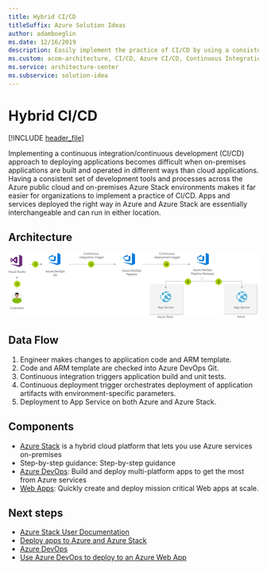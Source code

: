 ```yaml
---
title: Hybrid CI/CD
titleSuffix: Azure Solution Ideas
author: adamboeglin
ms.date: 12/16/2019
description: Easily implement the practice of CI/CD by using a consistent set of development tools and processes across the Azure public cloud and on-premises Azure Stack environments.
ms.custom: acom-architecture, CI/CD, Azure CI/CD, Continuous Integration And Continuous Deployment, devops, Azure DevOps, Microsoft DevOps, interactive-diagram, 'https://azure.microsoft.com/solutions/architecture/hybrid-ci-cd/'
ms.service: architecture-center
ms.subservice: solution-idea
---
```


# Hybrid CI/CD

[!INCLUDE [header_file](../header.md)]

Implementing a continuous integration/continuous development (CI/CD) approach to deploying applications becomes difficult when on-premises applications are built and operated in different ways than cloud applications. Having a consistent set of development tools and processes across the Azure public cloud and on-premises Azure Stack environments makes it far easier for organizations to implement a practice of CI/CD. Apps and services deployed the right way in Azure and Azure Stack are essentially interchangeable and can run in either location.

## Architecture

![Architecture diagram](../media/hybrid-ci-cd.svg)

## Data Flow

1. Engineer makes changes to application code and ARM template.
1. Code and ARM template are checked into Azure DevOps Git.
1. Continuous integration triggers application build and unit tests.
1. Continuous deployment trigger orchestrates deployment of application artifacts with environment-specific parameters.
1. Deployment to App Service on both Azure and Azure Stack.

## Components

* [Azure Stack](https://azure.microsoft.com/overview/azure-stack) is a hybrid cloud platform that lets you use Azure services on-premises
* Step-by-step guidance: Step-by-step guidance
* [Azure DevOps](https://azure.microsoft.com/services/devops): Build and deploy multi-platform apps to get the most from Azure services
* [Web Apps](https://azure.microsoft.com/services/app-service/web): Quickly create and deploy mission critical Web apps at scale.

## Next steps

* [Azure Stack User Documentation](https://docs.microsoft.com/azure/azure-stack/user)
* [Deploy apps to Azure and Azure Stack](https://docs.microsoft.com/azure/azure-stack/user/azure-stack-solution-pipeline)
* [Azure DevOps](https://azure.microsoft.com/services/devops)
* [Use Azure DevOps to deploy to an Azure Web App](https://docs.microsoft.com/vsts/build-release/apps/cd/azure/aspnet-core-to-azure-webapp)
